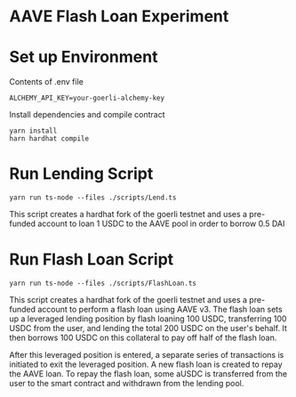 # AAVE Flash Loan Experiment

# Set up Environment
Contents of .env file
```
ALCHEMY_API_KEY=your-goerli-alchemy-key
```

Install dependencies and compile contract
```
yarn install
harn hardhat compile
```

# Run Lending Script
```
yarn run ts-node --files ./scripts/Lend.ts
```
This script creates a hardhat fork of the goerli testnet and uses a 
pre-funded account to loan 1 USDC to the AAVE pool in order to borrow 0.5 DAI

# Run Flash Loan Script
```
yarn run ts-node --files ./scripts/FlashLoan.ts
```
This script creates a hardhat fork of the goerli testnet and uses a 
pre-funded account to perform a flash loan using AAVE v3. 
The flash loan sets up a leveraged lending position by flash loaning
100 USDC, transferring 100 USDC from the user, and lending the total
200 USDC on the user's behalf. It then borrows 100 USDC on this collateral 
to pay off half of the flash loan.

After this leveraged position is entered, a separate series of transactions
is initiated to exit the leveraged position. A new flash loan is created to repay
the AAVE loan. To repay the flash loan, some aUSDC is transferred from the user
to the smart contract and withdrawn from the lending pool.